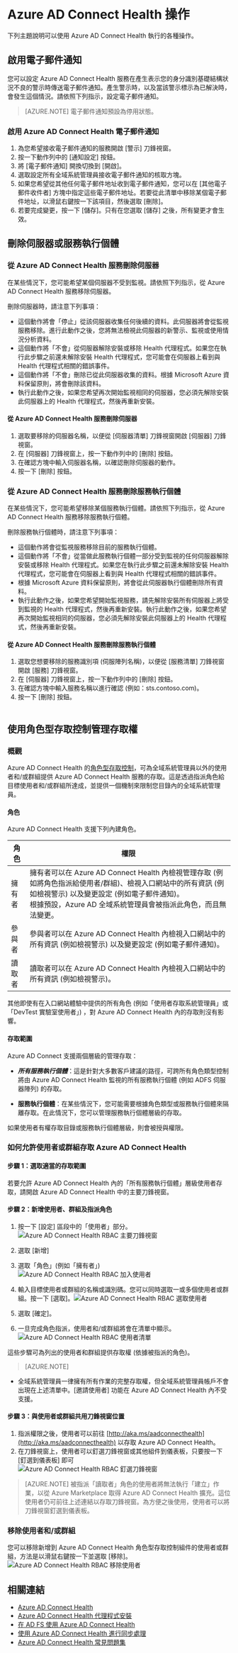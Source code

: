 <properties
	pageTitle="Azure AD Connect Health 操作。"
	description="本文說明可以在您部署 Azure AD Connect Health 之後執行的其他操作。"
	services="active-directory"
	documentationCenter=""
	authors="billmath"
	manager="stevenpo"
	editor="curtand"/>

<tags
	ms.service="active-directory"
	ms.workload="identity"
	ms.tgt_pltfrm="na"
	ms.devlang="na"
	ms.topic="article"
	ms.date="01/21/2016"
	ms.author="billmath"/>

# Azure AD Connect Health 操作

下列主題說明可以使用 Azure AD Connect Health 執行的各種操作。

## 啟用電子郵件通知
您可以設定 Azure AD Connect Health 服務在產生表示您的身分識別基礎結構狀況不良的警示時傳送電子郵件通知。產生警示時，以及當該警示標示為已解決時，會發生這個情況。請依照下列指示，設定電子郵件通知。
>[AZURE.NOTE] 電子郵件通知預設為停用狀態。


### 啟用 Azure AD Connect Health 電子郵件通知

1. 為您希望接收電子郵件通知的服務開啟 [警示] 刀鋒視窗。
2. 按一下動作列中的 [通知設定] 按鈕。
3. 將 [電子郵件通知] 開換切換到 [開啟]。
4. 選取設定所有全域系統管理員接收電子郵件通知的核取方塊。
5. 如果您希望從其他任何電子郵件地址收到電子郵件通知，您可以在 [其他電子郵件收件者] 方塊中指定這些電子郵件地址。若要從此清單中移除某個電子郵件地址，以滑鼠右鍵按一下該項目，然後選取 [刪除]。
6. 若要完成變更，按一下 [儲存]。只有在您選取 [儲存] 之後，所有變更才會生效。

## 刪除伺服器或服務執行個體

### 從 Azure AD Connect Health 服務刪除伺服器
在某些情況下，您可能希望某個伺服器不受到監視。請依照下列指示，從 Azure AD Connect Health 服務移除伺服器。

刪除伺服器時，請注意下列事項：

- 這個動作將會「停止」從該伺服器收集任何後續的資料。此伺服器將會從監視服務移除。進行此動作之後，您將無法檢視此伺服器的新警示、監視或使用情況分析資料。
- 這個動作將「不會」從伺服器解除安裝或移除 Health 代理程式。如果您在執行此步驟之前還未解除安裝 Health 代理程式，您可能會在伺服器上看到與 Health 代理程式相關的錯誤事件。
- 這個動作將「不會」刪除已從此伺服器收集的資料。根據 Microsoft Azure 資料保留原則，將會刪除該資料。
- 執行此動作之後，如果您希望再次開始監視相同的伺服器，您必須先解除安裝此伺服器上的 Health 代理程式，然後再重新安裝。


#### 從 Azure AD Connect Health 服務刪除伺服器

1. 選取要移除的伺服器名稱，以便從 [伺服器清單] 刀鋒視窗開啟 [伺服器] 刀鋒視窗。
2. 在 [伺服器] 刀鋒視窗上，按一下動作列中的 [刪除] 按鈕。
3. 在確認方塊中輸入伺服器名稱，以確認刪除伺服器的動作。
4. 按一下 [刪除] 按鈕。


### 從 Azure AD Connect Health 服務刪除服務執行個體

在某些情況下，您可能希望移除某個服務執行個體。請依照下列指示，從 Azure AD Connect Health 服務移除服務執行個體。

刪除服務執行個體時，請注意下列事項：

- 這個動作將會從監視服務移除目前的服務執行個體。
- 這個動作將「不會」從當做此服務執行個體一部分受到監視的任何伺服器解除安裝或移除 Health 代理程式。如果您在執行此步驟之前還未解除安裝 Health 代理程式，您可能會在伺服器上看到與 Health 代理程式相關的錯誤事件。
- 根據 Microsoft Azure 資料保留原則，將會從此伺服器執行個體刪除所有資料。
- 執行此動作之後，如果您希望開始監視服務，請先解除安裝所有伺服器上將受到監視的 Health 代理程式，然後再重新安裝。執行此動作之後，如果您希望再次開始監視相同的伺服器，您必須先解除安裝此伺服器上的 Health 代理程式，然後再重新安裝。


#### 從 Azure AD Connect Health 服務刪除服務執行個體

1. 選取您想要移除的服務識別項 (伺服陣列名稱)，以便從 [服務清單] 刀鋒視窗開啟 [服務] 刀鋒視窗。
2. 在 [伺服器] 刀鋒視窗上，按一下動作列中的 [刪除] 按鈕。
3. 在確認方塊中輸入服務名稱以進行確認 (例如：sts.contoso.com)。
4. 按一下 [刪除] 按鈕。<br><br>


[//]: # "Start of RBAC section"
## 使用角色型存取控制管理存取權
### 概觀
Azure AD Connect Health 的[角色型存取控制](role-based-access-control-configure.md)，可為全域系統管理員以外的使用者和/或群組提供 Azure AD Connect Health 服務的存取。這是透過指派角色給目標使用者和/或群組所達成，並提供一個機制來限制您目錄內的全域系統管理員。

#### 角色
Azure AD Connect Health 支援下列內建角色。

| 角色 | 權限 |
| ----------- | ---------- |
| 擁有者 | 擁有者可以在 Azure AD Connect Health 內檢視管理存取 (例如將角色指派給使用者/群組)、檢視入口網站中的所有資訊 (例如檢視警示) 以及變更設定 (例如電子郵件通知)。<br>根據預設，Azure AD 全域系統管理員會被指派此角色，而且無法變更。 |
|參與者| 參與者可以在 Azure AD Connect Health 內檢視入口網站中的所有資訊 (例如檢視警示) 以及變更設定 (例如電子郵件通知)。|
|讀取者| 讀取者可以在 Azure AD Connect Health 內檢視入口網站中的所有資訊 (例如檢視警示)。|

其他即使有在入口網站體驗中提供的所有角色 (例如「使用者存取系統管理員」或「DevTest 實驗室使用者」) ，對 Azure AD Connect Health 內的存取則沒有影響。

#### 存取範圍

Azure AD Connect 支援兩個層級的管理存取：

- ***所有服務執行個體***：這是針對大多數客戶建議的路徑，可跨所有角色類型控制將由 Azure AD Connect Health 監視的所有服務執行個體 (例如 ADFS 伺服器陣列) 的存取。

- **服務執行個體**：在某些情況下，您可能需要根據角色類型或服務執行個體來隔離存取。在此情況下，您可以管理服務執行個體層級的存取。

如果使用者有權存取目錄或服務執行個體層級，則會被授與權限。


### 如何允許使用者或群組存取 Azure AD Connect Health
#### 步驟 1：選取適當的存取範圍
若要允許 Azure AD Connect Health 內的「所有服務執行個體」層級使用者存取，請開啟 Azure AD Connect Health 中的主要刀鋒視窗。<br>
#### 步驟 2：新增使用者、群組及指派角色
1. 按一下 [設定] 區段中的「使用者」部分。<br> ![Azure AD Connect Health RBAC 主要刀鋒視窗](./media/active-directory-aadconnect-health/RBAC_main_blade.png)
2. 選取 [新增]
3. 選取「角色」(例如「擁有者」)<br> ![Azure AD Connect Health RBAC 加入使用者](./media/active-directory-aadconnect-health/RBAC_add.png)
4. 輸入目標使用者或群組的名稱或識別碼。您可以同時選取一或多個使用者或群組。按一下 [選取]。![Azure AD Connect Health RBAC 選取使用者](./media/active-directory-aadconnect-health/RBAC_select_users.png)
5. 選取 [確定]。<br>

6. 一旦完成角色指派，使用者和/或群組將會在清單中顯示。<br> ![Azure AD Connect Health RBAC 使用者清單](./media/active-directory-aadconnect-health/RBAC_user_list.png)

這些步驟可為列出的使用者和群組提供存取權 (依據被指派的角色)。
>[AZURE.NOTE]
- 全域系統管理員一律擁有所有作業的完整存取權，但全域系統管理員帳戶不會出現在上述清單中。[邀請使用者] 功能在 Azure AD Connect Health 內不受支援。

#### 步驟 3：與使用者或群組共用刀鋒視窗位置
1. 指派權限之後，使用者可以前往 [http://aka.ms/aadconnecthealth](http://aka.ms/aadconnecthealth) 以存取 Azure AD Connect Health。
2. 在刀鋒視窗上，使用者可以釘選刀鋒視窗或其他組件到儀表板，只要按一下 [釘選到儀表板] 即可<br> ![Azure AD Connect Health RBAC 釘選刀鋒視窗](./media/active-directory-aadconnect-health/RBAC_pin_blade.png)


>[AZURE.NOTE] 被指派「讀取者」角色的使用者將無法執行「建立」作業，以從 Azure Marketplace 取得 Azure AD Connect Health 擴充。這位使用者仍可前往上述連結以存取刀鋒視窗。為方便之後使用，使用者可以將刀鋒視窗釘選到儀表板。

### 移除使用者和/或群組
您可以移除新增到 Azure AD Connect Health 角色型存取控制組件的使用者或群組，方法是以滑鼠右鍵按一下並選取 [移除]。<br> ![Azure AD Connect Health RBAC 移除使用者](./media/active-directory-aadconnect-health/RBAC_remove.png)

[//]: # "End of RBAC section"

## 相關連結

* [Azure AD Connect Health](active-directory-aadconnect-health.md)
* [Azure AD Connect Health 代理程式安裝](active-directory-aadconnect-health-agent-install.md)
* [在 AD FS 使用 Azure AD Connect Health](active-directory-aadconnect-health-adfs.md)
* [使用 Azure AD Connect Health 進行同步處理](active-directory-aadconnect-health-sync.md)
* [Azure AD Connect Health 常見問題集](active-directory-aadconnect-health-faq.md)

<!---HONumber=AcomDC_0128_2016-->